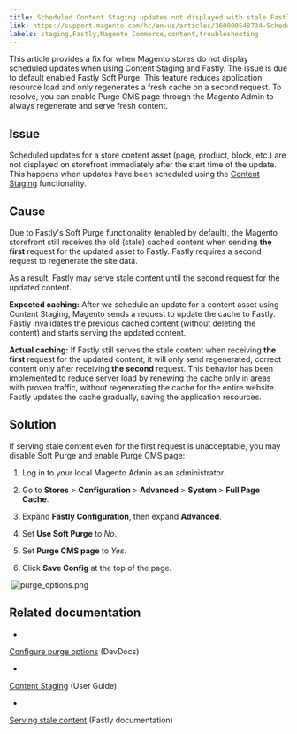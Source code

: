 ```yaml
---
title: Scheduled Content Staging updates not displayed with stale Fastly cache
link: https://support.magento.com/hc/en-us/articles/360000548734-Scheduled-Content-Staging-updates-not-displayed-with-stale-Fastly-cache
labels: staging,Fastly,Magento Commerce,content,troubleshooting
---
```


This article provides a fix for when Magento stores do not display scheduled updates when using Content Staging and Fastly. The issue is due to default enabled Fastly Soft Purge. This feature reduces application resource load and only regenerates a fresh cache on a second request. To resolve, you can enable Purge CMS page through the Magento Admin to always regenerate and serve fresh content.

## Issue

Scheduled updates for a store content asset (page, product, block, etc.) are not displayed on storefront immediately after the start time of the update. This happens when updates have been scheduled using the [Content Staging](http://docs.magento.com/m2/ee/user_guide/cms/content-staging.html) functionality.

## Cause

Due to Fastly's Soft Purge functionality (enabled by default), the Magento storefront still receives the old (stale) cached content when sending **the first** request for the updated asset to Fastly. Fastly requires a second request to regenerate the site data.

As a result, Fastly may serve stale content until the second request for the updated content.

**Expected caching:** After we schedule an update for a content asset using Content Staging, Magento sends a request to update the cache to Fastly. Fastly invalidates the previous cached content (without deleting the content) and starts serving the updated content.

**Actual caching:** If Fastly still serves the stale content when receiving **the first** request for the updated content, it will only send regenerated, correct content only after receiving **the second** request. This behavior has been implemented to reduce server load by renewing the cache only in areas with proven traffic, without regenerating the cache for the entire website. Fastly updates the cache gradually, saving the application resources.

## Solution

If serving stale content even for the first request is unacceptable, you may disable Soft Purge and enable Purge CMS page:

1. Log in to your local Magento Admin as an administrator.

1. Go to **Stores** > **Configuration** > **Advanced** > **System** > **Full Page Cache**.

1. Expand **Fastly Configuration**, then expand **Advanced**.

1. Set **Use Soft Purge** to *No*.

10. Set **Purge CMS page** to *Yes*.

12. Click **Save Config** at the top of the page.

 ![purge_options.png](https://support.magento.com/hc/article_attachments/360000593874/purge_options.png)

## Related documentation

* 
[Configure purge options](http://devdocs.magento.com/guides/v2.2/cloud/access-acct/fastly.html#purge) (DevDocs)

* 
[Content Staging](http://docs.magento.com/m2/ee/user_guide/cms/content-staging.html) (User Guide)

* 
[Serving stale content](https://docs.fastly.com/guides/performance-tuning/serving-stale-content) (Fastly documentation)

